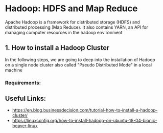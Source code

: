# Hadoop: HDFS and Map Reduce

Apache Hadoop is a framework for distributed storage (HDFS) and distributed processing (Map Reduce). It also contains YARN, an API for managing computer resources in the hadoop environment

## 1. How to install a Hadoop Cluster

In the following steps, we are going to deep into the installation of Hadoop on a single node cluster also called "Pseudo Distributed Mode" in a local machine

### Requirements:




## Useful Links:

* https://en.blog.businessdecision.com/tutorial-how-to-install-a-hadoop-cluster/
* https://linuxconfig.org/how-to-install-hadoop-on-ubuntu-18-04-bionic-beaver-linux